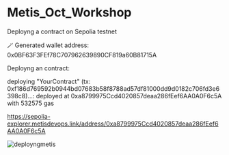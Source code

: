 # Metis_Oct_Workshop

Deployng a contract on Sepolia testnet

🪄 Generated wallet address: 0x0BF63F3FEf78C707962639890CF819a60B81715A

Deployng an contract:

deploying "YourContract" (tx: 0xf186d769592b0944bd07683b58f8788ad57df81000dd9d0182c706fd3e6398c8)...: deployed at 0xa8799975Ccd4020857deaa286fEef6AA0A0F6c5A with 532575 gas

https://sepolia-explorer.metisdevops.link/address/0xa8799975Ccd4020857deaa286fEef6AA0A0F6c5A

![deployngmetis](https://github.com/user-attachments/assets/b100ddb7-08ab-4e3f-9b38-47ba36c4f176)
